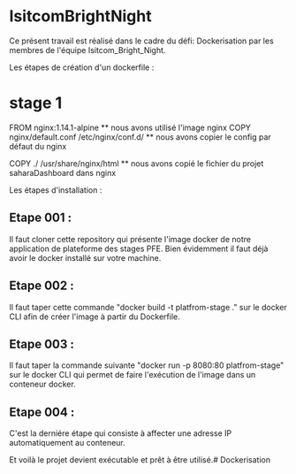 # IsitcomBrightNight
Ce présent travail est réalisé dans le cadre du défi: Dockerisation par les membres de l'équipe Isitcom_Bright_Night.

Les étapes de création d'un dockerfile :

# stage 1
FROM nginx:1.14.1-alpine   							   ** nous avons utilisé l'image nginx
COPY nginx/default.conf /etc/nginx/conf.d/             ** nous avons copier le config par défaut du nginx

COPY ./ /usr/share/nginx/html      						** nous avons copié le fichier du projet saharaDashboard dans nginx


Les étapes d'installation :
## Etape 001 :
Il faut cloner cette repository  qui présente l'image docker de notre application de plateforme des stages PFE.
Bien évidemment il faut déjà avoir le docker installé sur votre machine.


## Etape 002 :

Il faut taper cette commande  "docker build -t platfrom-stage ." sur le docker CLI afin de créer l'image à partir du Dockerfile.

## Etape 003 :
Il faut taper la commande suivante "docker run -p 8080:80 platfrom-stage" sur le docker CLI qui permet de faire l'exécution de l'image dans un conteneur docker.


## Etape 004 :

C'est la derniére étape qui consiste à affecter une adresse IP automatiquement au conteneur.

Et voilà le projet devient exécutable et prêt à être utilisé.# Dockerisation
